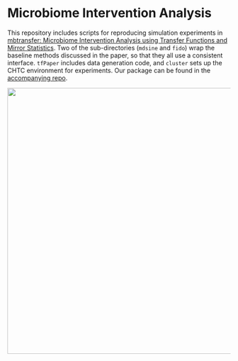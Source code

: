 # Microbiome Intervention Analysis

This repository includes scripts for reproducing simulation experiments in [mbtransfer: Microbiome Intervention Analysis using Transfer Functions and Mirror Statistics](https://journals.plos.org/ploscompbiol/article?id=10.1371/journal.pcbi.1012196). Two of the sub-directories (`mdsine` and `fido`) wrap the baseline methods discussed in the paper, so that they all use a consistent interface. `tfPaper` includes data generation code, and `cluster` sets up the CHTC environment for experiments. Our package can be found in the [accompanying repo](https://github.com/krisrs1128/mbtransfer).

<img src="https://raw.githubusercontent.com/krisrs1128/microbiome_interventions/main/assets/simulation-hm.png" width=600/>
